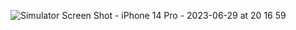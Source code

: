 ![Simulator Screen Shot - iPhone 14 Pro - 2023-06-29 at 20 16 59](https://github.com/AlperBurakOzturk/MyFirstProject1/assets/117599470/bf6f3130-19f0-4158-ac35-863e270c469a)
